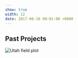 ```yaml
---
show: true
width: 12
date: 2017-06-10 00:01:00 +0800
---
```

<h2>Past Projects</h2>
<div>
<img data-src="{{ 'assets/images/photos/IMG_7600_stitch.jpg' | relative_url }}" class="lazy w-100 rounded"   data-toggle="tooltip" data-placement="top" title="Utah field plot">
 <!--  <div class="card-body">
    <p class="card-text">
      Banner text
    </p> 
  </div> -->
</div>
